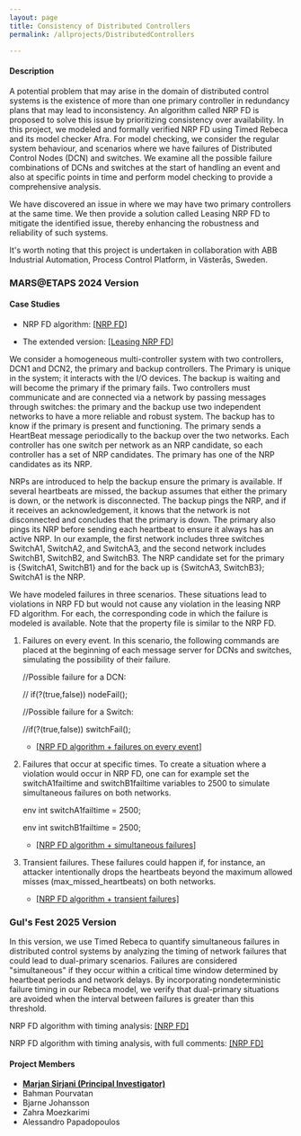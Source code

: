 ```yaml
---
layout: page
title: Consistency of Distributed Controllers
permalink: /allprojects/DistributedControllers

---
```


#### Description
A potential problem that may arise in the domain of distributed control systems is the existence of more than one primary controller in redundancy plans that may lead to inconsistency. An algorithm called NRP FD is proposed to solve this issue by prioritizing consistency over availability. 
In this project, we modeled and formally verified NRP FD using Timed Rebeca and its model checker Afra. 
For model checking, we consider the regular system behaviour, and scenarios where we have failures of Distributed Control Nodes (DCN) and switches. We examine all the possible failure combinations of DCNs and switches at the start of handling an event and also at specific points in time and perform model checking to provide a comprehensive analysis.

We have discovered an issue in where we may have two primary controllers at the same time. We then provide a solution called Leasing NRP FD to mitigate the identified issue, thereby enhancing the robustness and reliability of such systems. 

It's worth noting that this project is undertaken in collaboration with ABB Industrial Automation, Process Control Platform, in Västerås, Sweden.


### MARS@ETAPS 2024 Version 
#### Case Studies
* NRP FD algorithm: [ [NRP FD] ](/assets/projects/DistributedControllers/NRPFD.zip)
 
* The extended version: [ [Leasing NRP FD] ](/assets/projects/DistributedControllers/LeasingNRPFD.zip)

We consider a homogeneous multi-controller system with two controllers, DCN1 and DCN2, the primary and backup controllers. The Primary is unique in the system; it interacts with the I/O devices. The backup is waiting and will become the primary if the primary fails. Two controllers must communicate and are connected via a network by passing messages through switches: the primary and the backup use two independent networks to have a more reliable and robust system. The backup has to know if the primary is present and functioning. The primary sends a HeartBeat message periodically to the backup over the two networks. Each controller has one switch per network as an NRP candidate, so each controller has a set of NRP candidates. The primary has one of the NRP candidates as its NRP. 

NRPs are introduced to help the backup ensure the primary is available. If several heartbeats are missed, the backup assumes that either the primary is down, or the network is disconnected. The backup pings the NRP, and if it receives an acknowledgement, it knows that the network is not disconnected and concludes that the primary is down. The primary also pings its NRP  before sending each heartbeat to ensure it always has an active NRP.
In our example, the first network includes three switches SwitchA1, SwitchA2, and SwitchA3, and the second network includes  SwitchB1, SwitchB2, and SwitchB3. The NRP candidate set for the primary is {SwitchA1, SwitchB1} and for the back up is {SwitchA3, SwitchB3}; SwitchA1 is the NRP. 

We have modeled failures in three scenarios. These situations lead to violations in NRP FD but would not cause any violation in the leasing NRP FD algorithm. For each, the corresponding code in which the failure is modeled is available. Note that the property file is similar to the NRP FD. 

1. Failures on every event. In this scenario, the following commands are placed at the beginning of each message server for DCNs and switches, simulating the possibility of their failure. <!---(minor modifications also required, e.g. uncomment else and its corresponding "}" for each).--> 

      //Possible failure for a DCN:
  
      // if(?(true,false)) nodeFail();

      //Possible failure for a Switch:

      //if(?(true,false)) switchFail();

     * [ [NRP FD algorithm + failures on every event] ](/assets/projects/DistributedControllers/NRPFD-C2-FailuresonEachEvent.rebeca)

3. Failures that occur at specific times. To create a situation where a violation would occur in NRP FD, one can for example set the switchA1failtime and switchB1failtime variables to 2500 to simulate simultaneous failures on both networks. 

   env int switchA1failtime = 2500;
   
   env int switchB1failtime = 2500;

   * [ [NRP FD algorithm + simultaneous failures] ](/assets/projects/DistributedControllers/NRPFD-C7-switchA1andswitchB1FailsSimultaneouslyAtTime2500.rebeca)

5. Transient failures. These failures could happen if, for instance, an attacker intentionally drops the heartbeats beyond the maximum allowed misses (max_missed_heartbeats) on both networks.

    * [ [NRP FD algorithm + transient failures] ](/assets/projects/DistributedControllers/NRPFD-C8-TransientError.rebeca)
  
### Gul's Fest 2025 Version 
In this version, we use Timed Rebeca to quantify simultaneous failures in distributed control systems by analyzing the timing of network failures that could lead to dual-primary scenarios. Failures are considered "simultaneous" if they occur within a critical time window determined by heartbeat periods and network delays. By incorporating nondeterministic failure timing in our Rebeca model, we verify that dual-primary situations are avoided when the interval between failures is greater than this threshold.

NRP FD algorithm with timing analysis: [ [NRP FD] ](/assets/projects/DistributedControllers/NRPFD-TimingAnalysis-GulFest.zip)

NRP FD algorithm with timing analysis, with full comments: [ [NRP FD] ](/assets/projects/DistributedControllers/NRPFD-TimingAnalysis-GulFest-WithFullComment.zip)

#### Project Members
* **<u>Marjan Sirjani (Principal Investigator)</u>**
* Bahman Pourvatan
* Bjarne Johansson
* Zahra Moezkarimi
* Alessandro Papadopoulos

